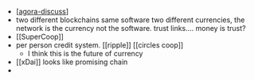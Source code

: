 - [[agora-discuss]]
- two different blockchains same software two different currencies, the network is the currency not the software. trust links.... money is trust?
- [[SuperCoop]]
- per person credit system. [[ripple]] [[circles coop]]
	- I think this is the future of currency
- [[xDai]] looks like promising chain
-

[//begin]: # "Autogenerated link references for markdown compatibility"
[agora-discuss]: ../pages/agora-discuss.md "agora-discuss"
[//end]: # "Autogenerated link references"

